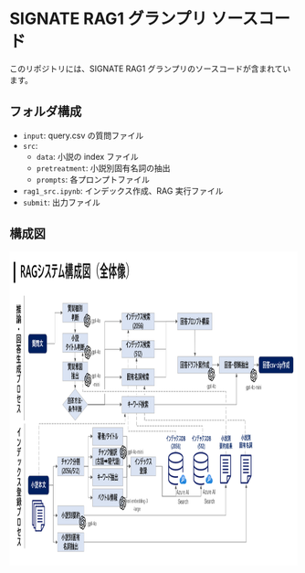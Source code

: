 # SIGNATE RAG1 グランプリ ソースコード

このリポジトリには、SIGNATE RAG1 グランプリのソースコードが含まれています。

## フォルダ構成

- `input`: query.csv の質問ファイル
- `src`:
  - `data`: 小説の index ファイル
  - `pretreatment`: 小説別固有名詞の抽出
  - `prompts`: 各プロンプトファイル
- `rag1_src.ipynb`: インデックス作成、RAG 実行ファイル
- `submit`: 出力ファイル

## 構成図

<img src="全体構成図.png" width="1000" height="550" alt="全体構成図">
